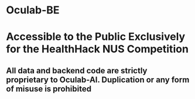 # Oculab-BE
# Accessible to the Public Exclusively for the HealthHack NUS Competition

## All data and backend code are strictly proprietary to Oculab-AI. Duplication or any form of misuse is prohibited
